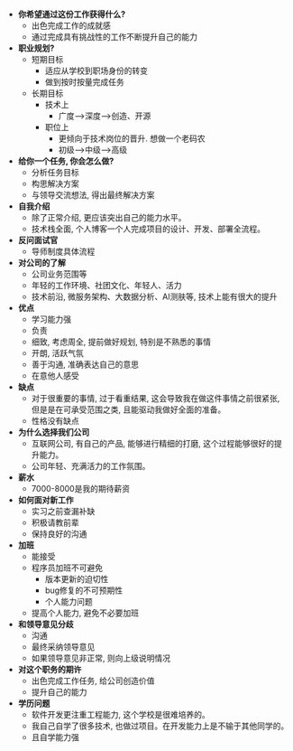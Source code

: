 + **你希望通过这份工作获得什么?**
    + 出色完成工作的成就感
    + 通过完成具有挑战性的工作不断提升自己的能力
+ **职业规划?**
    + 短期目标
        + 适应从学校到职场身份的转变
        + 做到按时按量完成任务
    + 长期目标
        + 技术上
            + 广度-->深度-->创造、开源
        + 职位上
            + 更倾向于技术岗位的晋升. 想做一个老码农
            + 初级-->中级-->高级
+ **给你一个任务, 你会怎么做?**
    + 分析任务目标
    + 构思解决方案
    + 与领导交流想法, 得出最终解决方案
+ **自我介绍**
    + 除了正常介绍, 更应该突出自己的能力水平。
    + 技术栈全面, 个人博客一个人完成项目的设计、开发、部署全流程。
+ **反问面试官**
    + 导师制度具体流程
+ **对公司的了解**
    + 公司业务范围等
    + 年轻的工作环境、社团文化、年轻人、活力
    + 技术前沿, 微服务架构、大数据分析、AI测肤等, 技术上能有很大的提升
+ **优点**
    + 学习能力强
    + 负责
    + 细致, 考虑周全, 提前做好规划, 特别是不熟悉的事情
    + 开朗, 活跃气氛
    + 善于沟通, 准确表达自己的意思
    + 在意他人感受
+ **缺点**
    + 对于很重要的事情, 过于看重结果, 这会导致我在做这件事情之前很紧张, 但是是在可承受范围之类, 且能驱动我做好全面的准备。
    + 性格没有缺点
+ **为什么选择我们公司**
    + 互联网公司, 有自己的产品, 能够进行精细的打磨, 这个过程能够很好的提升能力。
    + 公司年轻、充满活力的工作氛围。
+ **薪水**
    + 7000-8000是我的期待薪资
+ **如何面对新工作**
    + 实习之前查漏补缺
    + 积极请教前辈
    + 保持良好的沟通
+ **加班**
    + 能接受
    + 程序员加班不可避免
        + 版本更新的迫切性
        + bug修复的不可预期性
        + 个人能力问题
    + 提高个人能力, 避免不必要加班
+ **和领导意见分歧**
    + 沟通
    + 最终采纳领导意见
    + 如果领导意见非正常, 则向上级说明情况
+ **对这个职务的期许**
    + 出色完成工作任务, 给公司创造价值
    + 提升自己的能力
+ **学历问题**
    + 软件开发更注重工程能力, 这个学校是很难培养的。
    + 我自己自学了很多技术, 也做过项目。在开发能力上是不输于其他同学的。
    + 且自学能力强

